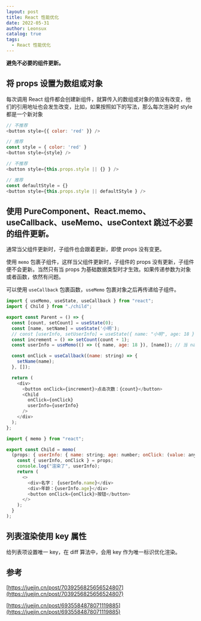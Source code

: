 ```yaml
---
layout: post
title: React 性能优化
date: 2022-05-31
author: Leonsux
catalog: true
tags: 
  - React 性能优化
---
```


**避免不必要的组件更新。**

## 将 props 设置为数组或对象

每次调用 React 组件都会创建新组件，就算传入的数组或对象的值没有改变，他们的引用地址也会发生改变，比如，如果按照如下的写法，那么每次渲染时 style 都是一个新对象

``` js
// 不推荐
<button style={{ color: 'red' }} />

// 推荐
const style = { color: 'red' }
<button style={style} />

// 不推荐
<button style={this.props.style || {} } />  

// 推荐
const defaultStyle = {}
<button style={this.props.style || defaultStyle } />
```

## 使用 PureComponent、React.memo、useCallback、useMemo、useContext 跳过不必要的组件更新。 

通常当父组件更新时，子组件也会跟着更新，即使 props 没有变更。

使用 `memo` 包裹子组件，这样当父组件更新时，子组件的 props 没有更新，子组件便不会更新。当然只有当 props 为基础数据类型时才生效。如果传递参数为对象或者函数，依然有问题。

可以使用 `useCallback` 包裹函数，`useMemo` 包裹对象之后再传递给子组件。

```js
import { useMemo, useState, useCallback } from "react";
import { Child } from "./child";

export const Parent = () => {
  const [count, setCount] = useState(0);
  const [name, setName] = useState('小明');
  // const [userInfo, setUserInfo] = useState({ name: "小明", age: 18 });
  const increment = () => setCount(count + 1);
  const userInfo = useMemo(() => ({ name, age: 18 }), [name]); // 当 name 变更时，重新执行useMemo第一个参数（函数），得到新的 userInfo

  const onClick = useCallback((name: string) => {
    setName(name);
  }, []);

  return (
    <div>
      <button onClick={increment}>点击次数：{count}</button>
      <Child
        onClick={onClick}
        userInfo={userInfo}
      />
    </div>
  );
};
```

```js
import { memo } from "react";

export const Child = memo(
  (props: { userInfo: { name: string; age: number; onClick: (value: any) => void; } }) => {
    const { userInfo, onClick } = props;
    console.log("渲染了", userInfo);
    return (
      <>
        <div>名字： {userInfo.name}</div>
        <div>年龄：{userInfo.age}</div>
        <button onClick={onClick}>按钮</button>
      </>
    );
  }
);


```

## 列表渲染使用 key 属性

给列表项设置唯一 key，在 diff 算法中，会用 key 作为唯一标识优化渲染。


## 参考

[https://juejin.cn/post/7039256825656524807](https://juejin.cn/post/7039256825656524807)

[https://juejin.cn/post/6935584878071119885](https://juejin.cn/post/6935584878071119885)
